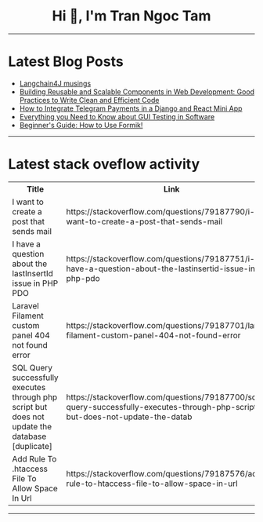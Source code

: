 <h1 align="center">Hi 👋, I'm Tran Ngoc Tam</h1>

---

# Latest Blog Posts 
<!-- BLOG-POST-LIST:START -->
- [Langchain4J musings](https://dev.to/nfrankel/langchain4j-musings-31a7)
- [Building Reusable and Scalable Components in Web Development: Good Practices to Write Clean and Efficient Code](https://dev.to/okoye_ndidiamaka_5e3b7d30/building-reusable-and-scalable-components-in-web-development-good-practices-to-write-clean-and-3ahg)
- [How to Integrate Telegram Payments in a Django and React Mini App](https://dev.to/leen2233/how-to-integrate-telegram-payments-in-a-django-and-react-mini-app-4cnn)
- [Everything you Need to Know about GUI Testing in Software](https://dev.to/satya_prakash/everything-you-need-to-know-about-gui-testing-in-software-g97)
- [Beginner&#39;s Guide: How to Use Formik!](https://dev.to/hijohnmark/beginners-guide-how-to-use-formik-12cg)
<!-- BLOG-POST-LIST:END -->

---

# Latest stack oveflow activity
<table>
  <tr><th>Title</th><th>Link</th></tr>
  <!-- STACKOVERFLOW:START --><tr><td>I want to create a post that sends mail</td><td>https://stackoverflow.com/questions/79187790/i-want-to-create-a-post-that-sends-mail</td></tr><tr><td>I have a question about the lastInsertId issue in PHP PDO</td><td>https://stackoverflow.com/questions/79187751/i-have-a-question-about-the-lastinsertid-issue-in-php-pdo</td></tr><tr><td>Laravel Filament custom panel 404 not found error</td><td>https://stackoverflow.com/questions/79187701/laravel-filament-custom-panel-404-not-found-error</td></tr><tr><td>SQL Query successfully executes through php script but does not update the database [duplicate]</td><td>https://stackoverflow.com/questions/79187700/sql-query-successfully-executes-through-php-script-but-does-not-update-the-datab</td></tr><tr><td>Add Rule To .htaccess File To Allow Space In Url</td><td>https://stackoverflow.com/questions/79187576/add-rule-to-htaccess-file-to-allow-space-in-url</td></tr><!-- STACKOVERFLOW:END -->
</table>

---


